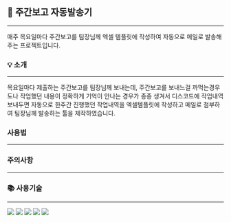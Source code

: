 ## 📮 주간보고 자동발송기
***
매주 목요일마다 주간보고를 팀장님께 엑셀 템플릿에 작성하여 자동으로 메일로 발송해주는 프로젝트입니다.


### 💡 소개
***
목요일마다 제출하는 주간보고를 팀장님께 보내는데, 주간보고를 보내느걸 까먹는경우도나 작업했던 내용이 정확하게 기억이 안나는 경우가 종종 생겨서
디스코드에 작업내역 보내두면 자동으로 한주간 진행했던 작업내역을 엑셀템플릿에 작성하고 메일로 첨부하여 팀장님께 발송하는 툴을 제작하였습니다.


### 사용법
***


### 주의사항
***



### 📚 사용기술
***
  <img src="https://img.shields.io/badge/java 21-007396?style=for-the-badge&logo=java&logoColor=white"> 
  <img src="https://img.shields.io/badge/springboot-6DB33F?style=for-the-badge&logo=springboot&logoColor=white">  
  <img src="https://img.shields.io/badge/Spring Data JPA-6DB33F?style=for-the-badge&logo=spring&logoColor=white">  
  <img src="https://img.shields.io/badge/MySQL-4479A1?style=for-the-badge&logo=mysql&logoColor=white">
  <img src="https://img.shields.io/badge/Discord JDA-5865F2?style=for-the-badge&logo=discord&logoColor=white">

  

